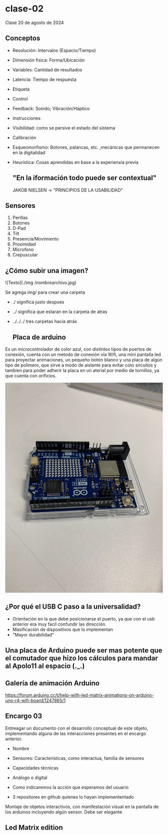 # clase-02

Clase 20 de agosto de 2024

## Conceptos
- Resolución: Intervalos (Espacio/Tiempo)
- Dimensión fisica: Forma/Ubicación
- Variables: Cantidad de resultados
- Latencia: Tiempo de respuesta
- Etiqueta
- Control                
- Feedback: Sonido; Vibración/Háptico
- Instrucciones
- Visibilidad: como se persive el estado del sistema
- Calibración
- Esqueomorfismo: Botones, palancas, etc. ,mecánicas que permanecen en la digitalidad
- Heuristica: Cosas aprendidas en base a la experienxia previa
  
  ## "En la iformación todo puede ser contextual"

  JAKOB NIELSEN -> "PRINCIPIOS DE LA USABILIDAD"

## Sensores 
1. Perillas
2. Botones
3. D-Pad
4. Tilt
5. Presencia/Movimiento
6. Proximidad
7. Microfono
8. Crepuscular

## ¿Cómo subir una imagen?

![Texto](./img /nombrearchivo.jpg)

 Se agrega img/ para crear una carpeta
 
- ./ significa justo despues
- ../ significa que estaran en la carpeta de atras
- ../../../ tres carpetas hacia atrás

  ## Placa de arduino
Es un microcontrolador de color azul, con distintos tipos de puertos de conexión, cuenta con un metodo de conexión vía Wifi, una mini pantalla led para proyectar animaciones, un pequeño botón blanco y una placa de algún tipo de polimero, que sirve a modo de aislante para evitar coto sircuitos y tambien para poder adherir la placa en un aterial por medio de tornillos, ya que cuenta con orificios.

![Texto](./Arduino.jpg)

## ¿Por qué el USB C paso a la universalidad?

- Orientación en la que debe posicionarse el puerto, ya que con el usb anterior era muy facil confundir las dirección.
- Masificación de dispositivos que lo implementan
- "Mayor durabilidad"

## Una placa de Arduino puede ser mas potente que el comutador que hizo los cálculos para mandar al Apolo11 al espacio (._.)


  ## Galería de animación Arduino
  https://forum.arduino.cc/t/help-with-led-matrix-animations-on-arduino-uno-r4-wifi-board/1247865/1 

  ## Encargo 03
  Entreagar un documento con el desarrollo conceptual de este objeto, implementando alguna de las interacciones presentes en el encargo anterior.
  
  - Nombre
    
  - Sensores: Características, como interactua, familia de sensores
    
  - Capacidades técnicas
    
  - Análogo o digital

  - Como indicaremos la acción que esperamos del usuario

  - 3 repositores en github quienes lo hayan implemententado
  
  Montaje de objetos interactivos, con manifestación visual en la pantalla de los arduinos incluyendo algún sensor. Debe ser elegante

  ## Led Matrix edition 




